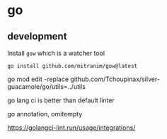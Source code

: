 # go

## development

Install `gow` which is a watcher tool

```
go install github.com/mitranim/gow@latest
```

go mod edit -replace github.com/Tchoupinax/silver-guacamole/go/utils=../utils


go lang ci is better than default linter

go annotation, omitempty

https://golangci-lint.run/usage/integrations/

